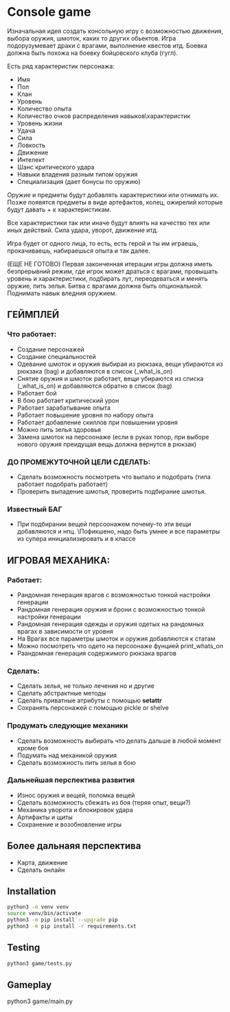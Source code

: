   # Console game

Изначальная идея создать консольную игру с возможностью движения, выбора оружия, шмоток, каких то других обьектов. Игра подорузумевает драки с врагами, выполнение квестов итд. Боевка должна быть похожа на боевку бойцовского клуба (гугл). 

Есть ряд характеристик персонажа:
- Имя
- Пол
- Клан
- Уровень
- Количество опыта
- Количество очков распределения навыков\характеристик
- Уровень жизни
- Удача
- Сила
- Ловкость
- Движение
- Интелект
- Шанс критического удара
- Навыки владения разным типом оружия
- Специализация (дает бонусы по оружию)

Оружие и предметы будут добавлять характеристики или отнимать их. Позже появятся предметы в виде артефактов, колец, ожирелий которые будут давать + к характеристикам.

Все характеристики так или иначе будут влиять на качество тех или иных действий. Сила удара, уворот, движение итд.

Игра будет от одного лица, то есть, есть герой и ты им играешь, прокачиваешь, набираешься опыта и так далее.

(ЕЩЕ НЕ ГОТОВО) Первая законченная итерации игры должна иметь безпрерывний режим, где игрок может драться с врагами, провышать уровень и характеристики, подбирать лут, переодеваться и менять оружие, пить зелья. Битва с врагами должна быть опциональной. Поднимать навык вледния оружием.


## ГЕЙМПЛЕЙ

### Что работает:
- Создание персонажей
- Создание специальностей
- Одевание шмоток и оружия выбирая из рюкзака, вещи убираются из рюкзака (bag) и добавляются в список (_what_is_on)
- Снятие оружия и шмоток работает, вещи убираются из списка (_what_is_on) и добавляются oбратно в список (bag)
- Работает бой
- В бою работает критический урон
- Работает зарабатывание опыта
- Работает повышение уровня по набору опыта
- Работает добавление скиллов при повышении уровня
- Можно пить зелья здоровья
- Замена шмоток на персоонаже (если в руках топор, при выборе нового оружия преидущая вещь должна вернутся в рюкзак)

### ДО ПРОМЕЖУТОЧНОЙ ЦЕЛИ СДЕЛАТЬ:
- Сделать возможность посмотреть что выпало и подобрать (типа работает подобрать работает)
- Проверить выпадение шмотья, проверить подбирание шмотья.

### Известный БАГ
- При подбирании вещей персоонажем почему-то эти вещи добавляются и нпц. \\Пофикшено, надо быть умнее и все параметры из супера инициализировать и в классе

## ИГРОВАЯ МЕХАНИКА:

### Работает:
- Рандомная генерация врагов с возможностью тонкой настройки генерации
- Рандомная генерация оружия и брони с возможностью тонкой настройки генерации
- Рандомная генерация одежды и оружия одетых на рандомных врагах в зависимости от уровня
- На Врагах все параметры шмоток и оружия добавляются к статам
- Можно посмотреть что одето на персоонаже фунцией print_whats_on
- Раандомная генерация содержимого рюкзака врагов

### Сделать:
- Сделать зелья, не только лечения но и другие
- Сделать абстрактные методы
- Сделать приватные атрибуты с помощью __setattr__
- Сохранять персонажей с помощью pickle or shelve

### Продумать следующие механики
- Сделать возможность выбирать что делать дальше в любой момент кроме боя
- Подумать над механикой оружия
- Сделать возможность пить зелья в бою

### Дальнейшая перспектива развития
- Износ оружия и вещей, поломка вещей
- Сделать возможность сбежать из боя (теряя опыт, вещи?)
- Механика уворота и блокировок удара
- Артифакты и щиты
- Сохранение и возобновление игры


## Более дальнаяя перспектива
- Карта, движение
- Сделать онлайн

## Installation

```bash
python3 -m venv venv
source venv/bin/activate
python3 -m pip install --upgrade pip
python3 -m pip install -r requirements.txt
```

## Testing
```bash
python3 game/tests.py
```
## Gameplay
python3 game/main.py
